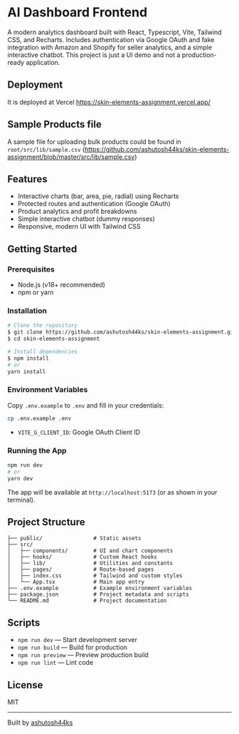 # AI Dashboard Frontend

A modern analytics dashboard built with React, Typescript, Vite, Tailwind CSS, and Recharts. Includes authentication via Google OAuth and fake integration with Amazon and Shopify for seller analytics, and a simple interactive chatbot. This project is just a UI demo and not a production-ready application.

## Deployment
It is deployed at Vercel
https://skin-elements-assignment.vercel.app/

## Sample Products file
A sample file for uploading bulk products could be found in `root/src/lib/sample.csv` (https://github.com/ashutosh44ks/skin-elements-assignment/blob/master/src/lib/sample.csv)

## Features

- Interactive charts (bar, area, pie, radial) using Recharts
- Protected routes and authentication (Google OAuth)
- Product analytics and profit breakdowns
- Simple interactive chatbot (dummy responses)
- Responsive, modern UI with Tailwind CSS

## Getting Started

### Prerequisites

- Node.js (v18+ recommended)
- npm or yarn

### Installation

```bash
# Clone the repository
$ git clone https://github.com/ashutosh44ks/skin-elements-assignment.git
$ cd skin-elements-assignment

# Install dependencies
$ npm install
# or
yarn install
```

### Environment Variables

Copy `.env.example` to `.env` and fill in your credentials:

```bash
cp .env.example .env
```

- `VITE_G_CLIENT_ID`: Google OAuth Client ID

### Running the App

```bash
npm run dev
# or
yarn dev
```

The app will be available at `http://localhost:5173` (or as shown in your terminal).

## Project Structure

```
├── public/                # Static assets
├── src/
│   ├── components/        # UI and chart components
│   ├── hooks/             # Custom React hooks
│   ├── lib/               # Utilities and constants
│   ├── pages/             # Route-based pages
│   ├── index.css          # Tailwind and custom styles
│   └── App.tsx            # Main app entry
├── .env.example           # Example environment variables
├── package.json           # Project metadata and scripts
└── README.md              # Project documentation
```

## Scripts

- `npm run dev` — Start development server
- `npm run build` — Build for production
- `npm run preview` — Preview production build
- `npm run lint` — Lint code

## License

MIT

---

Built by [ashutosh44ks](https://github.com/ashutosh44ks)
